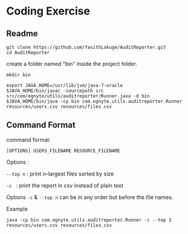 Coding Exercise
===============

Readme
------

```
git clone https://github.com/YasithLokuge/AuditReporter.git
cd AuditReporter
```

create a folder named "bin" inside the project folder.

```
mkdir bin
```

	export JAVA_HOME=/usr/lib/jvm/java-7-oracle
	$JAVA_HOME/bin/javac -sourcepath src src/com/egnyte/utils/auditreporter/Runner.java -d bin
	$JAVA_HOME/bin/java -cp bin com.egnyte.utils.auditreporter.Runner resources/users.csv resources/files.csv 

## Command Format

command format: 

`[OPTIONS] USERS_FILENAME RESOURCE_FILENAME`

Options :

`--top n` : print n-largest files sorted by size 

`-c `    : print the report in csv instead of plain text

Options `-c` & `--top n` can be in any order but before the file names.

Example

```
java -cp bin com.egnyte.utils.auditreporter.Runner -c --top 3  resources/users.csv resources/files.csv
```